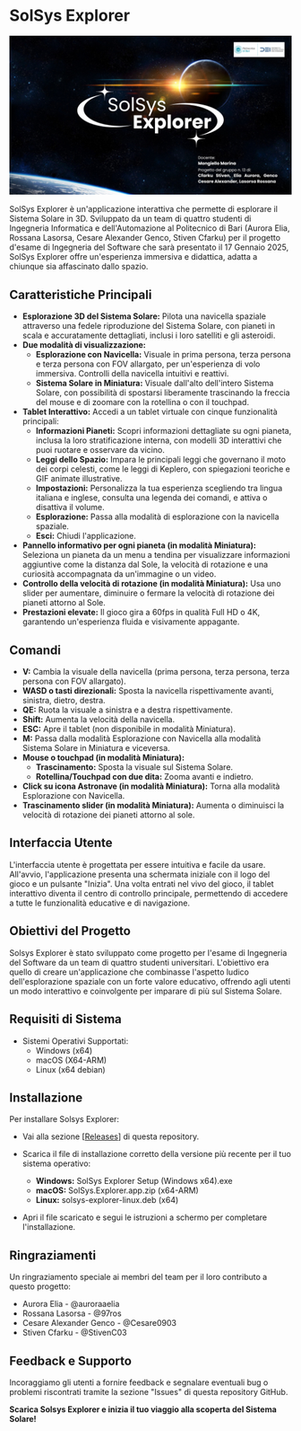 # SolSys Explorer
![Testo alternativo](solarsystem/Assets/SolSysPresent.png)

SolSys Explorer è un'applicazione interattiva che permette di esplorare il Sistema Solare in 3D. Sviluppato da un team di quattro studenti di Ingegneria Informatica e dell'Automazione al Politecnico di Bari (Aurora Elia, Rossana Lasorsa, Cesare Alexander Genco, Stiven Cfarku) per il progetto d'esame di Ingegneria del Software che sarà presentato il 17 Gennaio 2025, SolSys Explorer offre un'esperienza immersiva e didattica, adatta a chiunque sia affascinato dallo spazio.

## Caratteristiche Principali

*   **Esplorazione 3D del Sistema Solare:** Pilota una navicella spaziale attraverso una fedele riproduzione del Sistema Solare, con pianeti in scala e accuratamente dettagliati, inclusi i loro satelliti e gli asteroidi.
*   **Due modalità di visualizzazione:**
    *   **Esplorazione con Navicella:** Visuale in prima persona, terza persona e terza persona con FOV allargato, per un'esperienza di volo immersiva. Controlli della navicella intuitivi e reattivi.
    *   **Sistema Solare in Miniatura:** Visuale dall'alto dell'intero Sistema Solare, con possibilità di spostarsi liberamente trascinando la freccia del mouse e di zoomare con la rotellina o con il touchpad.
*   **Tablet Interattivo:** Accedi a un tablet virtuale con cinque funzionalità principali:
    *   **Informazioni Pianeti:** Scopri informazioni dettagliate su ogni pianeta, inclusa la loro stratificazione interna, con modelli 3D interattivi che puoi ruotare e osservare da vicino.
    *   **Leggi dello Spazio:**  Impara le principali leggi che governano il moto dei corpi celesti, come le leggi di Keplero, con spiegazioni teoriche e GIF animate illustrative.
    *   **Impostazioni:** Personalizza la tua esperienza scegliendo tra lingua italiana e inglese, consulta una legenda dei comandi, e attiva o disattiva il volume.
    *   **Esplorazione:** Passa alla modalità di esplorazione con la navicella spaziale.
    *   **Esci:** Chiudi l'applicazione.
*   **Pannello informativo per ogni pianeta (in modalità Miniatura):** Seleziona un pianeta da un menu a tendina per visualizzare informazioni aggiuntive come la distanza dal Sole, la velocità di rotazione e una curiosità accompagnata da un'immagine o un video.
*   **Controllo della velocità di rotazione (in modalità Miniatura):** Usa uno slider per aumentare, diminuire o fermare la velocità di rotazione dei pianeti attorno al Sole.
*   **Prestazioni elevate:** Il gioco gira a 60fps in qualità Full HD o 4K, garantendo un'esperienza fluida e visivamente appagante.

## Comandi

*   **V:** Cambia la visuale della navicella (prima persona, terza persona, terza persona con FOV allargato).
*   **WASD o tasti direzionali:** Sposta la navicella rispettivamente avanti, sinistra, dietro, destra.
*   **QE:** Ruota la visuale a sinistra e a destra rispettivamente.
*   **Shift:** Aumenta la velocità della navicella.
*   **ESC:** Apre il tablet (non disponibile in modalità Miniatura).
*   **M:** Passa dalla modalità Esplorazione con Navicella alla modalità Sistema Solare in Miniatura e viceversa.
*   **Mouse o touchpad (in modalità Miniatura):**
    *   **Trascinamento:** Sposta la visuale sul Sistema Solare.
    *   **Rotellina/Touchpad con due dita:** Zooma avanti e indietro.
*   **Click su icona Astronave (in modalità Miniatura):** Torna alla modalità Esplorazione con Navicella.
*   **Trascinamento slider (in modalità Miniatura):** Aumenta o diminuisci la velocità di rotazione dei pianeti attorno al sole.

## Interfaccia Utente

L'interfaccia utente è progettata per essere intuitiva e facile da usare. All'avvio, l'applicazione presenta una schermata iniziale con il logo del gioco e un pulsante "Inizia". Una volta entrati nel vivo del gioco, il tablet interattivo diventa il centro di controllo principale, permettendo di accedere a tutte le funzionalità educative e di navigazione.

## Obiettivi del Progetto

Solsys Explorer è stato sviluppato come progetto per l'esame di Ingegneria del Software da un team di quattro studenti universitari. L'obiettivo era quello di creare un'applicazione che combinasse l'aspetto ludico dell'esplorazione spaziale con un forte valore educativo, offrendo agli utenti un modo interattivo e coinvolgente per imparare di più sul Sistema Solare.

## Requisiti di Sistema

* Sistemi Operativi Supportati:
   * Windows (x64)
   * macOS (X64-ARM)
   * Linux (x64 debian)

## Installazione

Per installare Solsys Explorer:

* Vai alla sezione [[Releases](https://github.com/97ros/solarsystem_new/releases)] di questa repository.

* Scarica il file di installazione corretto della versione più recente per il tuo sistema operativo:
   * **Windows:** SolSys Explorer Setup (Windows x64).exe
   * **macOS:** SolSys.Explorer.app.zip (x64-ARM)
   * **Linux:** solsys-explorer-linux.deb (x64)

* Apri il file scaricato e segui le istruzioni a schermo per completare l'installazione.

## Ringraziamenti
Un ringraziamento speciale ai membri del team per il loro contributo a questo progetto:
*   Aurora Elia - @auroraaelia
*   Rossana Lasorsa - @97ros
*   Cesare Alexander Genco - @Cesare0903
*   Stiven Cfarku - @StivenC03

## Feedback e Supporto

Incoraggiamo gli utenti a fornire feedback e segnalare eventuali bug o problemi riscontrati tramite la sezione "Issues" di questa repository GitHub.

**Scarica Solsys Explorer e inizia il tuo viaggio alla scoperta del Sistema Solare!**
